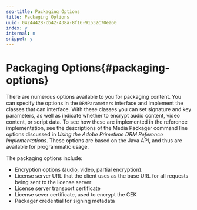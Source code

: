 ```yaml
---
seo-title: Packaging Options
title: Packaging Options
uuid: 04244428-cb42-438a-8f16-91532c70ea60
index: y
internal: n
snippet: y
---
```


# Packaging Options{#packaging-options}

There are numerous options available to you for packaging content. You can specify the options in the `DRMParameters` interface and implement the classes that can interface. With these classes you can set signature and key parameters, as well as indicate whether to encrypt audio content, video content, or script data. To see how these are implemented in the reference implementation, see the descriptions of the Media Packager command line options discussed in *Using the Adobe Primetime DRM Reference Implementations*. These options are based on the Java API, and thus are available for programmatic usage.

The packaging options include:

* Encryption options (audio, video, partial encryption). 
* License server URL that the client uses as the base URL for all requests being sent to the license server 
* License server transport certificate 
* License sever certificate, used to encrypt the CEK 
* Packager credential for signing metadata

